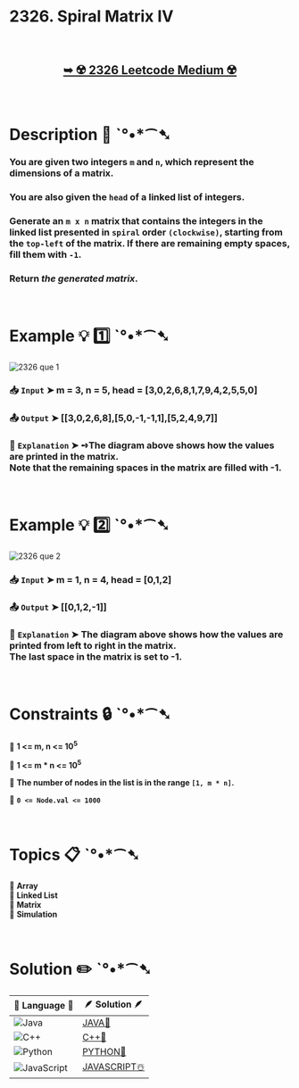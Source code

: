 # 2326. Spiral Matrix IV

</br>

<h2 align="center"> 

<a href="https://leetcode.com/problems/spiral-matrix-iv/description/?envType=daily-question&envId=2024-09-09"><strong>➥ ☢️ 2326 Leetcode Medium ☢️ </strong></a>
</h2>

</br>

# Description 📜 ˋ°•*⁀➷

### You are given two integers `m` and `n`, which represent the dimensions of a matrix.

### You are also given the `head` of a linked list of integers.

### Generate an `m x n` matrix that contains the integers in the linked list presented in `spiral` order `(clockwise)`, starting from the `top-left` of the matrix. If there are remaining empty spaces, fill them with `-1`.

### Return *the generated matrix*.

</br>

# Example 💡 1️⃣ ˋ°•*⁀➷

![2326 que 1](https://github.com/user-attachments/assets/24bc51d2-72ad-4b7d-bbe9-651b485a7f81)

  ### 📥 `Input`  ➤ m = 3, n = 5, head = [3,0,2,6,8,1,7,9,4,2,5,5,0]

  ### 📤 `Output`  ➤ [[3,0,2,6,8],[5,0,-1,-1,1],[5,2,4,9,7]]

  ### 🔦 `Explanation`  ➤ ➺The diagram above shows how the values are printed in the matrix. </br> Note that the remaining spaces in the matrix are filled with -1.

</br>

# Example 💡 2️⃣ ˋ°•*⁀➷

![2326 que 2](https://github.com/user-attachments/assets/17e8a3d8-d937-47a1-ac31-16506b8d7864)

  ### 📥 `Input` ➤ m = 1, n = 4, head = [0,1,2]

  ### 📤 `Output`  ➤ [[0,1,2,-1]]

  ### 🔦 `Explanation` ➤ The diagram above shows how the values are printed from left to right in the matrix.</br> The last space in the matrix is set to -1.

</br>

# Constraints 🔒 ˋ°•*⁀➷

🔹 **1 <= m, n <= 10<sup>5</sup>** </br>

🔹 **1 <= m * n <= 10<sup>5</sup>** </br>

🔹 **The number of nodes in the list is in the range `[1, m * n]`.** </br>

🔹 **`0 <= Node.val <= 1000`** </br>

</br>

# Topics 📋 ˋ°•*⁀➷

🔸 **Array**  </br>
🔸 **Linked List**  </br>
🔸 **Matrix**  </br>
🔸 **Simulation**  </br>

</br>

# Solution ✏️ ˋ°•*⁀➷

| 📒 Language 📒  | 🪶 Solution 🪶 |
| ------------- | ------------- |
|  ![Java](https://img.shields.io/badge/java-%23ED8B00.svg?style=for-the-badge&logo=openjdk&logoColor=white)  | [JAVA🍁](https://github.com/Prakhar-002/LEETCODE/blob/main/%F0%9F%93%9C%20Daily%20Challange%20%F0%9F%92%A1/09%20September%20%F0%9F%8D%82%202024/09%20-%2009%20-%202024%20---%202326.%20Spiral%20Matrix%20IV%20%E2%98%83%EF%B8%8F%20%F0%9F%8D%81%20%F0%9F%8D%B0%20%F0%9F%8E%B2/%F0%9F%8D%81JAVA-2326-SpiralMatrix-IV.java) |
|  ![C++](https://img.shields.io/badge/c++-%2300599C.svg?style=for-the-badge&logo=c%2B%2B&logoColor=white)  | [C++🎲](https://github.com/Prakhar-002/LEETCODE/blob/main/%F0%9F%93%9C%20Daily%20Challange%20%F0%9F%92%A1/09%20September%20%F0%9F%8D%82%202024/09%20-%2009%20-%202024%20---%202326.%20Spiral%20Matrix%20IV%20%E2%98%83%EF%B8%8F%20%F0%9F%8D%81%20%F0%9F%8D%B0%20%F0%9F%8E%B2/%F0%9F%8E%B2CPP-2326-SpiralMatrix-IV.cpp)  |
|  ![Python](https://img.shields.io/badge/python-3670A0?style=for-the-badge&logo=python&logoColor=ffdd54)    | [PYTHON🍰](https://github.com/Prakhar-002/LEETCODE/blob/main/%F0%9F%93%9C%20Daily%20Challange%20%F0%9F%92%A1/09%20September%20%F0%9F%8D%82%202024/09%20-%2009%20-%202024%20---%202326.%20Spiral%20Matrix%20IV%20%E2%98%83%EF%B8%8F%20%F0%9F%8D%81%20%F0%9F%8D%B0%20%F0%9F%8E%B2/%F0%9F%8D%B0PYTHON-2326-SpiralMatrix-IV.py) |
| ![JavaScript](https://img.shields.io/badge/javascript-%23323330.svg?style=for-the-badge&logo=javascript&logoColor=%23F7DF1E)   | [JAVASCRIPT☃️](https://github.com/Prakhar-002/LEETCODE/blob/main/%F0%9F%93%9C%20Daily%20Challange%20%F0%9F%92%A1/09%20September%20%F0%9F%8D%82%202024/09%20-%2009%20-%202024%20---%202326.%20Spiral%20Matrix%20IV%20%E2%98%83%EF%B8%8F%20%F0%9F%8D%81%20%F0%9F%8D%B0%20%F0%9F%8E%B2/%E2%98%83%EF%B8%8FJAVASCRIPT-2326-SpiralMatrix-IV.js) |
